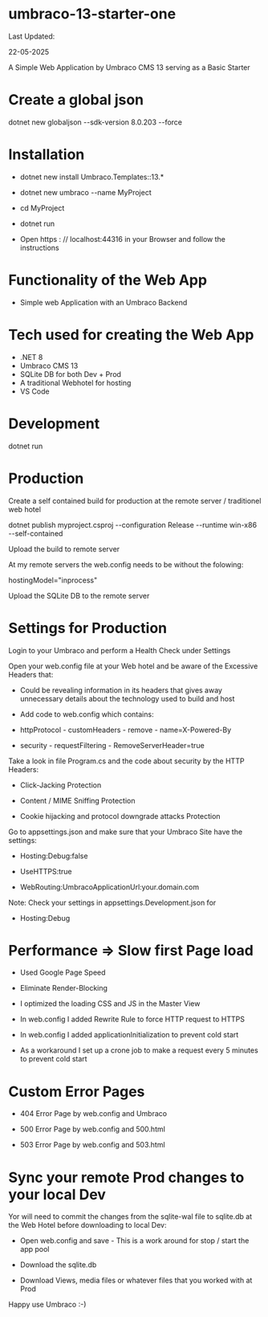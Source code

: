 # umbraco-13-starter-one

Last Updated:

22-05-2025

A Simple Web Application by Umbraco CMS 13 serving as a Basic Starter

# Create a global json

dotnet new globaljson --sdk-version 8.0.203 --force

# Installation

- dotnet new install Umbraco.Templates::13.*

- dotnet new umbraco --name MyProject

- cd MyProject

- dotnet run

- Open https : // localhost:44316 in your Browser and follow the instructions

# Functionality of the Web App

- Simple web Application with an Umbraco Backend

# Tech used for creating the Web App

- .NET 8
- Umbraco CMS 13
- SQLite DB for both Dev + Prod
- A traditional Webhotel for hosting
- VS Code

# Development

dotnet run

# Production

Create a self contained build for production at the remote server / traditionel web hotel

dotnet publish myproject.csproj --configuration Release --runtime win-x86 --self-contained

Upload the build to remote server

At my remote servers the web.config needs to be without the folowing:

hostingModel="inprocess"

Upload the SQLite DB to the remote server

# Settings for Production

Login to your Umbraco and perform a Health Check under Settings

Open your web.config file at your Web hotel and be aware of the Excessive Headers that:

- Could be revealing information in its headers that gives away unnecessary details about the technology used to build and host

- Add code to web.config which contains:

- httpProtocol - customHeaders - remove - name=X-Powered-By

- security - requestFiltering - RemoveServerHeader=true

Take a look in file Program.cs and the code about security by the HTTP Headers:

- Click-Jacking Protection

- Content / MIME Sniffing Protection

- Cookie hijacking and protocol downgrade attacks Protection

Go to appsettings.json and make sure that your Umbraco Site have the settings:

- Hosting:Debug:false

- UseHTTPS:true

- WebRouting:UmbracoApplicationUrl:your.domain.com

Note: Check your settings in appsettings.Development.json for

- Hosting:Debug

# Performance => Slow first Page load

- Used Google Page Speed

- Eliminate Render-Blocking

- I optimized the loading CSS and JS in the Master View

- In web.config I added Rewrite Rule to force HTTP request to HTTPS

- In web.config I added applicationInitialization to prevent cold start

- As a workaround I set up a crone job to make a request every 5 minutes to prevent cold start

# Custom Error Pages

- 404 Error Page by web.config and Umbraco

- 500 Error Page by web.config and 500.html

- 503 Error Page by web.config and 503.html

# Sync your remote Prod changes to your local Dev

Yor will need to commit the changes from the sqlite-wal file to sqlite.db at the Web Hotel before downloading to local Dev:

- Open web.config and save - This is a work around for stop / start the app pool

- Download the sqlite.db

- Download Views, media files or whatever files that you worked with at Prod

Happy use Umbraco :-)

